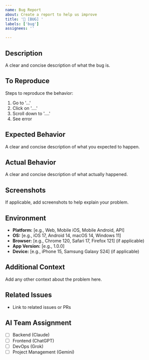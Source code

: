 ```yaml
---
name: Bug Report
about: Create a report to help us improve
title: '🐛 [BUG] '
labels: ['bug']
assignees: ''

---
```


## Description
A clear and concise description of what the bug is.

## To Reproduce
Steps to reproduce the behavior:
1. Go to '...'
2. Click on '....'
3. Scroll down to '....'
4. See error

## Expected Behavior
A clear and concise description of what you expected to happen.

## Actual Behavior
A clear and concise description of what actually happened.

## Screenshots
If applicable, add screenshots to help explain your problem.

## Environment
- **Platform:** [e.g., Web, Mobile iOS, Mobile Android, API]
- **OS:** [e.g., iOS 17, Android 14, macOS 14, Windows 11]
- **Browser:** [e.g., Chrome 120, Safari 17, Firefox 121] (if applicable)
- **App Version:** [e.g., 1.0.0]
- **Device:** [e.g., iPhone 15, Samsung Galaxy S24] (if applicable)

## Additional Context
Add any other context about the problem here.

## Related Issues
- Link to related issues or PRs

## AI Team Assignment
- [ ] Backend (Claude)
- [ ] Frontend (ChatGPT)
- [ ] DevOps (Grok)
- [ ] Project Management (Gemini)